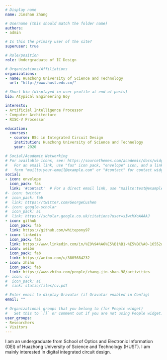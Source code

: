 ```yaml
---
# Display name
name: Jinshan Zhang

# Username (this should match the folder name)
authors:
- admin

# Is this the primary user of the site?
superuser: true

# Role/position
role: Undergraduate of IC Design

# Organizations/Affiliations
organizations:
- name: Huazhong University of Science and Technology
  url: "http://www.hust.edu.cn/"

# Short bio (displayed in user profile at end of posts)
bio: Atypical Engineering Boy

interests:
- Artificial Intelligence Processor
- Computer Architecture
- RISC-V Processor

education:
  courses:
  - course: BSc in Integrated Circuit Design
    institution: Huazhong University of Science and Technology
    year: 2020

# Social/Academic Networking
# For available icons, see: https://sourcethemes.com/academic/docs/widgets/#icons
#   For an email link, use "fas" icon pack, "envelope" icon, and a link in the
#   form "mailto:your-email@example.com" or "#contact" for contact widget.
social:
- icon: envelope
  icon_pack: fas
  link: '#contact'  # For a direct email link, use "mailto:test@example.org".
#- icon: twitter
#  icon_pack: fab
#  link: https://twitter.com/GeorgeCushen
#- icon: google-scholar
#  icon_pack: ai
#  link: https://scholar.google.co.uk/citations?user=sIwtMXoAAAAJ
- icon: github
  icon_pack: fab
  link: https://github.com/whitepony97 
- icon: linkedin
  icon_pack: fab
  link: https://www.linkedin.com/in/%E9%94%A6%E5%B1%B1-%E5%BC%A0-16552a18b/
- icon: weibo
  icon_pack: fab
  link: https://weibo.com/u/3805684232
- icon: zhihu
  icon_pack: fab
  link: https://www.zhihu.com/people/zhang-jin-shan-98/activities
#- icon: cv
#  icon_pack: ai
#  link: static/files/cv.pdf

# Enter email to display Gravatar (if Gravatar enabled in Config)
email: ""
  
# Organizational groups that you belong to (for People widget)
#   Set this to `[]` or comment out if you are not using People widget.  
user_groups:
- Researchers
- Visitors
---
```


I am an undergraduate from School of Optics and Electronic Information (OEI) of Huazhong University of Science and Technology (HUST). I am mainly interested in digital integrated circuit design. 
